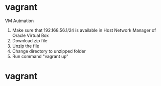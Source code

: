 # vagrant
VM Autmation

1. Make sure that 192.168.56.1/24 is available in Host Network Manager of Oracle Virtual Box
2. Download zip file
3. Unzip the file
4. Change directory to unzipped folder 
5. Run command "vagrant up"
# vagrant
